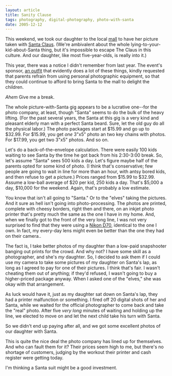 ```yaml
---
layout: article
title: Sanity Clause
tags: photography, digital-photography, photo-with-santa
date: 2005-12-12
---
```


This weekend, we took our daughter to the local [mall][] to have her
picture taken with [Santa Claus][]. (We're ambivalent about the whole
lying-to-your-kid-about-Santa thing, but it's impossible to escape The
Claus in this culture. And our daughter, like most five-year-olds, is
really into it.)

This year, there was a notice I didn't remember from last year. The event's
sponsor, [an outfit][] that evidently does a lot of these things, kindly
requested that parents refrain from using personal photographic equipment,
so that they could continue to afford to bring Santa to the mall to delight
the children.

*Ahem* Give me a break.

The whole picture-with-Santa gig appears to be a lucrative one--for the
photo company, at least, though "Santa" seems to do the bulk of the heavy
lifting. (For the past several years, the Santa at this gig is a very kind
and pleasant elderly man with a perfect Santa beard. Sure, let the old guy
do all the physical labor.) The photo packages start at $15.99 and go up to
$32.99. For $15.99, you get *one* 3"x5" photo an two key chains with
photos. For $17.99, you get two 3"x5" photos. And so on.

Let's do a back-of-the-envelope calculation. There were easily 100 kids
waiting to see Santa by the time he got back from his 2:30-3:00 break. So,
let's assume "Santa" sees 500 kids a day. Let's figure maybe half of the
parents opted for some kind of photo. (I think that's conservative; few
people are going to wait in line for more than an hour, with antsy bored
kids, and then refuse to get a picture.) Prices ranged from $15.99 to
$32.99. Assume a low-ball average of $20 per kid, 250 kids a day. That's
$5,000 a day, $10,000 for the weekend. Again, that's probably a low
estimate.

You know that isn't all going to "Santa." Or to the "elves" taking the
pictures. And it sure as hell isn't going into photo-processing. The photos
are printed, complete with cheesy borders, right then and there, on an
inkjet photo printer that's pretty much the same as the one I have in my
home. And, when we finally got to the front of the very long line, I was
not very surprised to find that they were using a [Nikon D70][], identical
to the one I own. In fact, my every-day lens might even be better than the
one they had on their camera..

The fact is, I take better photos of my daughter than a low-paid
snapshooter banging out prints for the crowd. And why not? I have some
skill as a photographer, and she's *my* daughter. So, I decided to ask them
if I could use my camera to take some pictures of my daughter on Santa's
lap, as long as I agreed to pay for one of their pictures. I think that's
fair. I wasn't cheating them out of anything; if they'd refused, I wasn't
going to buy a higher-priced package anyway. When I asked one of the
"elves," she was okay with that arrangement.

As luck would have it, just as my daughter sat down on Santa's lap, they
had a printer malfunction or something. I fired off 20 digital shots of her
and Santa, while we waited for the official photographer to come back and
take the "real" photo. After five *very long* minutes of waiting and
holding up the line, we elected to move on and let the next child take his
turn with Santa.

So we didn't end up paying after all, and we got some excellent photos of
our daughter with Santa.

This is quite the nice deal the photo company has lined up for themselves.
And who can fault them for it? Their prices seem high to me, but there's no
shortage of customers, judging by the workout their printer and cash
register were getting today.

I'm thinking a Santa suit might be a good investment.

[mall]: http://www.kingofprussiamall.com/
[Santa Claus]: http://en.wikipedia.org/wiki/Santa_Claus
[an outfit]: http://www.cherryhillphoto.com/santame.htm
[Nikon D70]: http://www.nikonusa.com/template.php?cat=1&amp;grp=2&amp;productNr=25214
